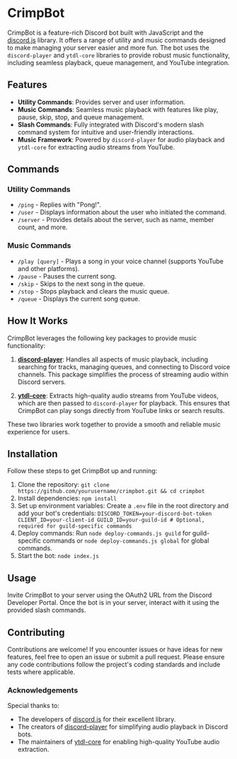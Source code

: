 # CrimpBot

CrimpBot is a feature-rich Discord bot built with JavaScript and the [discord.js](https://discord.js.org/) library. It offers a range of utility and music commands designed to make managing your server easier and more fun. The bot uses the `discord-player` and `ytdl-core` libraries to provide robust music functionality, including seamless playback, queue management, and YouTube integration.

## Features

- **Utility Commands**: Provides server and user information.
- **Music Commands**: Seamless music playback with features like play, pause, skip, stop, and queue management.
- **Slash Commands**: Fully integrated with Discord's modern slash command system for intuitive and user-friendly interactions.
- **Music Framework**: Powered by `discord-player` for audio playback and `ytdl-core` for extracting audio streams from YouTube.

## Commands

### Utility Commands

- `/ping` - Replies with "Pong!".
- `/user` - Displays information about the user who initiated the command.
- `/server` - Provides details about the server, such as name, member count, and more.

### Music Commands

- `/play [query]` - Plays a song in your voice channel (supports YouTube and other platforms).
- `/pause` - Pauses the current song.
- `/skip` - Skips to the next song in the queue.
- `/stop` - Stops playback and clears the music queue.
- `/queue` - Displays the current song queue.

## How It Works

CrimpBot leverages the following key packages to provide music functionality:

1. **[discord-player](https://discord-player.js.org/)**: Handles all aspects of music playback, including searching for tracks, managing queues, and connecting to Discord voice channels. This package simplifies the process of streaming audio within Discord servers.

2. **[ytdl-core](https://github.com/fent/node-ytdl-core)**: Extracts high-quality audio streams from YouTube videos, which are then passed to `discord-player` for playback. This ensures that CrimpBot can play songs directly from YouTube links or search results.

These two libraries work together to provide a smooth and reliable music experience for users.

## Installation

Follow these steps to get CrimpBot up and running:

1. Clone the repository: `git clone https://github.com/yourusername/crimpbot.git && cd crimpbot`
2. Install dependencies: `npm install`
3. Set up environment variables: Create a `.env` file in the root directory and add your bot's credentials: `DISCORD_TOKEN=your-discord-bot-token CLIENT_ID=your-client-id GUILD_ID=your-guild-id # Optional, required for guild-specific commands`
4. Deploy commands: Run `node deploy-commands.js guild` for guild-specific commands or `node deploy-commands.js global` for global commands.
5. Start the bot: `node index.js`

## Usage

Invite CrimpBot to your server using the OAuth2 URL from the Discord Developer Portal. Once the bot is in your server, interact with it using the provided slash commands.

## Contributing

Contributions are welcome! If you encounter issues or have ideas for new features, feel free to open an issue or submit a pull request. Please ensure any code contributions follow the project's coding standards and include tests where applicable.

### Acknowledgements

Special thanks to:

- The developers of [discord.js](https://discord.js.org/) for their excellent library.
- The creators of [discord-player](https://discord-player.js.org/) for simplifying audio playback in Discord bots.
- The maintainers of [ytdl-core](https://github.com/fent/node-ytdl-core) for enabling high-quality YouTube audio extraction.

